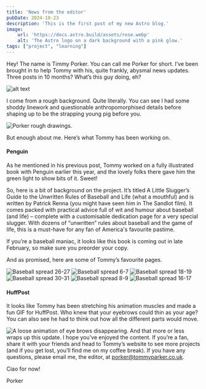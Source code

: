 ```yaml
---
title: 'News from the editor'
pubDate: 2024-10-23
description: 'This is the first post of my new Astro blog.'
image:
    url: 'https://docs.astro.build/assets/rose.webp'
    alt: 'The Astro logo on a dark background with a pink glow.'
tags: ["project", "learning"]
---
```

Hey! The name is Timmy Porker. You can call me Porker for short. I’ve been brought in to help Tommy with his, quite frankly, abysmal news updates. Three posts in 10 months? What’s this guy doing, eh?

![alt text](/images/posts/2024/10/Porker_Wave.webp)

I come from a rough background. Quite literally. You can see I had some shoddy linework and questionable anthropomorphised details before shaping up to be the strapping young pig before you.

![Porker rough drawings.](/images/posts/2024/10/Porker_Rough.jpg)

But enough about me. Here’s what Tommy has been working on.

#### Penguin

As he mentioned in his previous post, Tommy worked on a fully illustrated book with Penguin earlier this year, and the lovely folks there gave him the green light to show bits of it. Sweet!

So, here is a bit of background on the project. It’s titled A Little Slugger’s Guide to the Unwritten Rules of Baseball and Life (what a mouthful) and is written by Patrick Renna (you might have seen him in The Sandlot film). It comes packed with practical advice full of wit and humour about baseball (and life) – complete with a customisable dedication page for a very special slugger. With dozens of “unwritten” rules about baseball and the game of life, this is a must-have for any fan of America's favourite pastime.

If you’re a baseball maniac, it looks like this book is coming out in late February, so make sure you preorder your copy.

And as promised, here are some of Tommy’s favourite pages.

![Baseball spread 26-27](/images/posts/2024/10/TommyParker_Penguin_ROB_26-27.jpg)
![Baseball spread 6-7](/images/posts/2024/10/TommyParker_Penguin_ROB_6-7.jpg)
![Baseball spread 18-19](/images/posts/2024/10/TommyParker_Penguin_ROB_18-19.jpg)
![Baseball spread 30-31](/images/posts/2024/10/TommyParker_Penguin_ROB_30-31.jpg)
![Baseball spread 8-9](/images/posts/2024/10/TommyParker_Penguin_ROB_8-9.jpg)
![Baseball spread 16-17](/images/posts/2024/10/TommyParker_Penguin_ROB_16-17.jpg)

#### HuffPost

It looks like Tommy has been stretching his animation muscles and made a fun GIF for HuffPost. Who knew that your eyebrows could thin as your age? You can also see he had to think out how all the different parts would move.

![A loose animation of eye brows disappearing.](/images/posts/2024/10/TommyParker_DisappearingEyebrows_Sketch.gif)
And that more or less wraps up this update. I hope you’ve enjoyed the content. If you’re a fan, share it with your friends and head to Tommy’s website to see more projects (and if you get lost, you’ll find me on my coffee break). If you have any questions, please email me, the editor, at porker@tommyparker.co.uk.

Ciao for now!

Porker